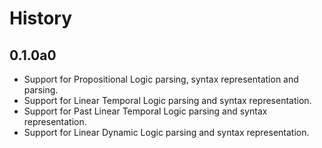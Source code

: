 # History

## 0.1.0a0

- Support for Propositional Logic parsing, 
  syntax representation and parsing.
- Support for Linear Temporal Logic
  parsing and syntax representation.
- Support for Past Linear Temporal Logic
  parsing and syntax representation.
- Support for Linear Dynamic Logic 
  parsing and syntax representation.
